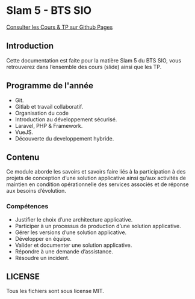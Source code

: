 # Slam 5 - BTS SIO

[Consulter les Cours & TP sur Github Pages](https://cours.brosseau.ovh/)

## Introduction

Cette documentation est faite pour la matière Slam 5 du BTS SIO, vous retrouverez dans l’ensemble des cours (slide) ainsi que les TP.

## Programme de l'année

- Git.
- Gitlab et travail collaboratif.
- Organisation du code
- Introduction au développement sécurisé.
- Laravel, PHP & Framework.
- VueJS.
- Découverte du developpement hybride.

## Contenu

Ce module aborde les savoirs et savoirs faire liés à la participation à des projets de conception d’une
solution applicative ainsi qu’aux activités de maintien en condition opérationnelle des services associés
et de réponse aux besoins d’évolution.

### Compétences

- Justifier le choix d’une architecture applicative.
- Participer à un processus de production d’une solution applicative.
- Gérer les versions d’une solution applicative.
- Développer en équipe.
- Valider et documenter une solution applicative.
- Répondre à une demande d’assistance.
- Résoudre un incident.

## LICENSE

Tous les fichiers sont sous license MIT.

